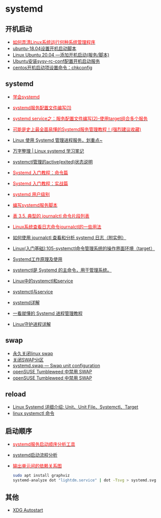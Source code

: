 # systemd

## 开机启动

- [<font color=Red>如何弄清Linux系统运行何种系统管理程序</font>](https://www.toutiao.com/article/6623154113427276291/)
- [ubuntu-18.04设置开机启动脚本](https://www.cnblogs.com/airdot/p/9688530.html)
- [Linux Ubuntu 20.04 —添加开机启动(服务/脚本)](https://www.cnblogs.com/Areas/p/13439000.html)
- [Ubuntu安装sysv-rc-conf配置开机启动服务](https://www.cnblogs.com/dongruiha/p/9941667.html)
- [centos开机启动项设置命令：chkconfig](https://www.cnblogs.com/zfying/archive/2013/03/12/2955710.html)

## systemd

- [<font color=Red>学会systemd</font>](https://systemd-book.junmajinlong.com/)
- [<font color=Red>systemd服务配置文件编写(1)</font>](https://www.junmajinlong.com/linux/systemd/service_1/)
- [<font color=Red>systemd service之：服务配置文件编写(2)-使用target组合多个服务</font>](https://www.junmajinlong.com/linux/systemd/service_2/)
- [<font color=Red>可能是史上最全面易懂的Systemd服务管理教程！(强烈建议收藏)</font>](https://cloud.tencent.com/developer/article/1516125)
- [Linux 使用 Systemd 管理进程服务，划重点~](https://mp.weixin.qq.com/s/1aYloTgM5c4riS0KVWKNdA)

- [万字整理 | Linux systemd 学习笔记](https://mp.weixin.qq.com/s/OJILycTxaYHdTHIv3vI4kw)

- [systemctl管理的active(exited)状态说明](https://www.cnblogs.com/cxyc005/p/13323116.html)

- [<font color=Red>Systemd 入门教程：命令篇</font>](https://www.ruanyifeng.com/blog/2016/03/systemd-tutorial-commands.html)
- [<font color=Red>Systemd 入门教程：实战篇</font>](https://www.ruanyifeng.com/blog/2016/03/systemd-tutorial-part-two.html)
- [<font color=Red>systemd 用户级别</font>](https://wiki.archlinux.org/title/Systemd_(%E7%AE%80%E4%BD%93%E4%B8%AD%E6%96%87)/User_(%E7%AE%80%E4%BD%93%E4%B8%AD%E6%96%87))
- [<font color=Red>编写systemd服务脚本</font>](https://qgrain.github.io/2020/05/12/%E7%BC%96%E5%86%99systemd%E6%9C%8D%E5%8A%A1%E8%84%9A%E6%9C%AC/)

- [<font color=Red>表 3.5. 典型的 journalctl 命令片段列表</font>](https://www.debian.org/doc/manuals/debian-reference/ch03.zh-cn.html#_the_system_message)
- [<font color=Red>Linux系统查看日志命令journalctl的一些用法</font>](https://zhuanlan.zhihu.com/p/410995772)
- [如何使用 journalctl 查看和分析 systemd 日志（附实例）](https://www.toutiao.com/article/7200566974173151802)

- [Linux(入门基础):105-systemctl命令管理系统的操作界面环境（target）](https://www.likecs.com/show-204729373.html)

- [Systemd工作原理及使用](https://blog.csdn.net/weixin_33728708/article/details/92449569)
- [systemctl是 Systemd 的主命令，用于管理系统。](https://www.cnblogs.com/zwcry/p/9602756.html)
- [Linux中的systemctl和service](https://www.jianshu.com/p/ffe6990570d9)
- [systemctl与service](https://blog.csdn.net/qq_39385118/article/details/102542146)
- [systemd详解](http://www.360doc.com/content/22/0517/13/35525662_1031760458.shtml)
- [一看就懂的 Systemd 进程管理教程](https://mp.weixin.qq.com/s/5rl46HOh32UzIcjVUxMJjQ)
- [Linux守护进程详解](https://www.jianshu.com/p/47ceac3a0e51)

## swap

- [永久关闭linux swap](https://developer.aliyun.com/article/597885)
- [关闭SWAP分区](https://blog.51cto.com/6923450605400/735323)
- [systemd.swap — Swap unit configuration](https://www.freedesktop.org/software/systemd/man/systemd.swap.html)
- [openSUSE Tumbleweed 中禁用 SWAP](https://cnzhx.net/blog/disable-swap-in-opensuse-tumbleweed/)
- [openSUSE Tumbleweed 中禁用 SWAP](https://www.freedesktop.org/software/systemd/man/systemd.swap.html)

## reload

- [Linux Systemd 详细介绍: Unit、Unit File、Systemctl、Target](https://www.cnblogs.com/usmile/p/13065594.html)
- [linux systemctl 命令](https://www.cnblogs.com/sparkdev/p/8472711.html)

## 启动顺序

- [<font color=Red>systemd服务启动顺序分析工具</font>](https://blog.csdn.net/qq_31442743/article/details/118571723)
- [systemd启动流程分析](https://blog.csdn.net/rikeyone/article/details/108097837)

- [<font color=Red>输出单元间的依赖关系图</font>](https://www.jinbuguo.com/systemd/systemd-analyze.html)

    ```bash
    sudo apt install graphviz
    systemd-analyze dot "lightdm.service" | dot -Tsvg > systemd.svg
    ```

## 其他

- [XDG Autostart](https://wiki.archlinux.org/title/XDG_Autostart)
